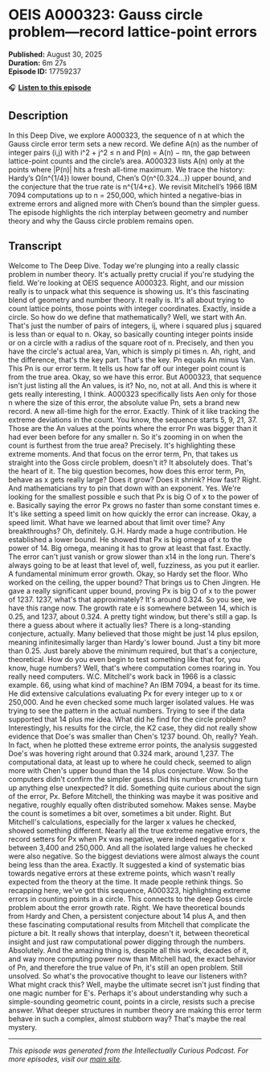 # OEIS A000323: Gauss circle problem—record lattice-point errors

**Published:** August 30, 2025  
**Duration:** 6m 27s  
**Episode ID:** 17759237

🎧 **[Listen to this episode](https://intellectuallycurious.buzzsprout.com/2529712/episodes/17759237-oeis-a000323-gauss-circle-problem—record-lattice-point-errors)**

## Description

In this Deep Dive, we explore A000323, the sequence of n at which the Gauss circle error term sets a new record. We define A(n) as the number of integer pairs (i,j) with i^2 + j^2 ≤ n and P(n) = A(n) − πn, the gap between lattice-point counts and the circle’s area. A000323 lists A(n) only at the points where |P(n)| hits a fresh all-time maximum. We trace the history: Hardy’s Ω(n^{1/4}) lower bound, Chen’s O(n^{0.324…}) upper bound, and the conjecture that the true rate is n^{1/4+ε}. We revisit Mitchell’s 1966 IBM 7094 computations up to n = 250,000, which hinted a negative-bias in extreme errors and aligned more with Chen’s bound than the simpler guess. The episode highlights the rich interplay between geometry and number theory and why the Gauss circle problem remains open.

## Transcript

Welcome to The Deep Dive. Today we're plunging into a really classic problem in number theory. It's actually pretty crucial if you're studying the field. We're looking at OEIS sequence A000323. Right, and our mission really is to unpack what this sequence is showing us. It's this fascinating blend of geometry and number theory. It really is. It's all about trying to count lattice points, those points with integer coordinates. Exactly, inside a circle. So how do we define that mathematically? Well, we start with An. That's just the number of pairs of integers, ij, where i squared plus j squared is less than or equal to n. Okay, so basically counting integer points inside or on a circle with a radius of the square root of n. Precisely, and then you have the circle's actual area, Van, which is simply pi times n. Ah, right, and the difference, that's the key part. That's the key. Pn equals An minus Van. This Pn is our error term. It tells us how far off our integer point count is from the true area. Okay, so we have this error. But A000323, that sequence isn't just listing all the An values, is it? No, no, not at all. And this is where it gets really interesting, I think. A000323 specifically lists Aen only for those n where the size of this error, the absolute value Pn, sets a brand new record. A new all-time high for the error. Exactly. Think of it like tracking the extreme deviations in the count. You know, the sequence starts 5, 9, 21, 37. Those are the An values at the points where the error Pn was bigger than it had ever been before for any smaller n. So it's zooming in on when the count is furthest from the true area? Precisely. It's highlighting these extreme moments. And that focus on the error term, Pn, that takes us straight into the Goss circle problem, doesn't it? It absolutely does. That's the heart of it. The big question becomes, how does this error term, Pn, behave as x gets really large? Does it grow? Does it shrink? How fast? Right. And mathematicians try to pin that down with an exponent. Yes. We're looking for the smallest possible e such that Px is big O of x to the power of e. Basically saying the error Px grows no faster than some constant times e. It's like setting a speed limit on how quickly the error can increase. Okay, a speed limit. What have we learned about that limit over time? Any breakthroughs? Oh, definitely. G.H. Hardy made a huge contribution. He established a lower bound. He showed that Px is big omega of x to the power of 14. Big omega, meaning it has to grow at least that fast. Exactly. The error can't just vanish or grow slower than x14 in the long run. There's always going to be at least that level of, well, fuzziness, as you put it earlier. A fundamental minimum error growth. Okay, so Hardy set the floor. Who worked on the ceiling, the upper bound? That brings us to Chen Jingren. He gave a really significant upper bound, proving Px is big O of x to the power of 1237. 1237, what's that approximately? It's around 0.324. So you see, we have this range now. The growth rate e is somewhere between 14, which is 0.25, and 1237, about 0.324. A pretty tight window, but there's still a gap. Is there a guess about where it actually lies? There is a long-standing conjecture, actually. Many believed that those might be just 14 plus epsilon, meaning infinitesimally larger than Hardy's lower bound. Just a tiny bit more than 0.25. Just barely above the minimum required, but that's a conjecture, theoretical. How do you even begin to test something like that for, you know, huge numbers? Well, that's where computation comes roaring in. You really need computers. W.C. Mitchell's work back in 1966 is a classic example. 66, using what kind of machine? An IBM 7094, a beast for its time. He did extensive calculations evaluating Px for every integer up to x or 250,000. And he even checked some much larger isolated values. He was trying to see the pattern in the actual numbers. Trying to see if the data supported that 14 plus me idea. What did he find for the circle problem? Interestingly, his results for the circle, the K2 case, they did not really show evidence that Doe's was smaller than Chen's 1237 bound. Oh, really? Yeah. In fact, when he plotted these extreme error points, the analysis suggested Doe's was hovering right around that 0.324 mark, around 1,237. The computational data, at least up to where he could check, seemed to align more with Chen's upper bound than the 14 plus conjecture. Wow. So the computers didn't confirm the simpler guess. Did his number crunching turn up anything else unexpected? It did. Something quite curious about the sign of the error, Px. Before Mitchell, the thinking was maybe it was positive and negative, roughly equally often distributed somehow. Makes sense. Maybe the count is sometimes a bit over, sometimes a bit under. Right. But Mitchell's calculations, especially for the larger x values he checked, showed something different. Nearly all the true extreme negative errors, the record setters for Px when Px was negative, were indeed negative for x between 3,400 and 250,000. And all the isolated large values he checked were also negative. So the biggest deviations were almost always the count being less than the area. Exactly. It suggested a kind of systematic bias towards negative errors at these extreme points, which wasn't really expected from the theory at the time. It made people rethink things. So recapping here, we've got this sequence, A000323, highlighting extreme errors in counting points in a circle. This connects to the deep Goss circle problem about the error growth rate. Right. We have theoretical bounds from Hardy and Chen, a persistent conjecture about 14 plus A, and then these fascinating computational results from Mitchell that complicate the picture a bit. It really shows that interplay, doesn't it, between theoretical insight and just raw computational power digging through the numbers. Absolutely. And the amazing thing is, despite all this work, decades of it, and way more computing power now than Mitchell had, the exact behavior of Pn, and therefore the true value of Pn, it's still an open problem. Still unsolved. So what's the provocative thought to leave our listeners with? What might crack this? Well, maybe the ultimate secret isn't just finding that one magic number for E's. Perhaps it's about understanding why such a simple-sounding geometric count, points in a circle, resists such a precise answer. What deeper structures in number theory are making this error term behave in such a complex, almost stubborn way? That's maybe the real mystery.

---
*This episode was generated from the Intellectually Curious Podcast. For more episodes, visit our [main site](https://intellectuallycurious.buzzsprout.com).*
